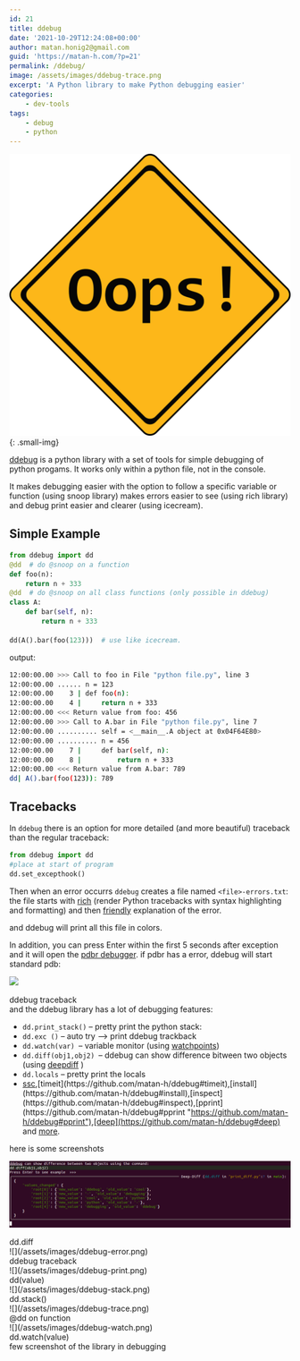 ```yaml
---
id: 21
title: ddebug
date: '2021-10-29T12:24:08+00:00'
author: matan.honig2@gmail.com
guid: 'https://matan-h.com/?p=21'
permalink: /ddebug/
image: /assets/images/ddebug-trace.png
excerpt: 'A Python library to make Python debugging easier'
categories:
    - dev-tools
tags:
    - debug
    - python
---
```

![](/assets/images/ddebug-404.png){: .small-img}
<!-- [![](/assets/images/ddebug-404.png) {: height:200px;display:none}](https://github.com/matan-h/ddebug) -->

[ddebug](https://github.com/matan-h/ddebug) is a python library with a set of tools for simple debugging of python progams. It works only within a python file, not in the console.

It makes debugging easier with the option to follow a specific variable or function (using snoop library) makes errors easier to see (using rich library) and debug print easier and clearer (using icecream).

## Simple Example

```python
from ddebug import dd
@dd  # do @snoop on a function
def foo(n):
    return n + 333
@dd  # do @snoop on all class functions (only possible in ddebug)
class A:
    def bar(self, n):
        return n + 333

dd(A().bar(foo(123)))  # use like icecream.
```

output:

```bash
12:00:00.00 >>> Call to foo in File "python file.py", line 3
12:00:00.00 ...... n = 123
12:00:00.00    3 | def foo(n):
12:00:00.00    4 |     return n + 333
12:00:00.00 <<< Return value from foo: 456
12:00:00.00 >>> Call to A.bar in File "python file.py", line 7
12:00:00.00 .......... self = <__main__.A object at 0x04F64E80>
12:00:00.00 .......... n = 456
12:00:00.00    7 |     def bar(self, n):
12:00:00.00    8 |         return n + 333
12:00:00.00 <<< Return value from A.bar: 789
dd| A().bar(foo(123)): 789
```

## Tracebacks

In `ddebug` there is an option for more detailed (and more beautiful) traceback than the regular traceback:

```python
from ddebug import dd
#place at start of program
dd.set_excepthook()
```

Then when an error occurrs `ddebug` creates a file named `<file>-errors.txt`: the file starts with [rich](https://github.com/willmcgugan/rich) (render Python tracebacks with syntax highlighting and formatting) and then [friendly](https://github.com/aroberge/friendly) explanation of the error.

and ddebug will print all this file in colors.

In addition, you can press Enter within the first 5 seconds after exception and it will open the [pdbr debugger](https://github.com/cansarigol/pdbr). if pdbr has a error, ddebug will start standard pdb:

![](/assets/images/traceback-1024x536.png)
<figcaption class='caption-center'>ddebug traceback</figcaption> and the ddebug library has a lot of debugging features:

- `dd.print_stack()` – pretty print the python stack:
- `dd.exc ()` – auto try –&gt; print ddebug trackback
- `dd.watch(var) `– variable monitor (using [watchpoints](https://github.com/gaogaotiantian/watchpoints))
- `dd.diff(obj1,obj2) `– ddebug can show difference bitween two objects (using [deepdiff](https://github.com/seperman/deepdiff) )
- `dd.locals` – pretty print the locals
- [ssc](https://github.com/matan-h/ddebug#snoop-common-arguments "https://github.com/matan-h/ddebug#snoop-common-arguments"),[timeit](https://github.com/matan-h/ddebug#timeit),[install](https://github.com/matan-h/ddebug#install),[inspect](https://github.com/matan-h/ddebug#inspect),[pprint](https://github.com/matan-h/ddebug#pprint "https://github.com/matan-h/ddebug#pprint"),[deep](https://github.com/matan-h/ddebug#deep) and [more](https://github.com/matan-h/ddebug#readme "https://github.com/matan-h/ddebug#readme").

here is some screenshots

![](/assets/images/ddebug-diff.png)
<figcaption class='caption-center'>dd.diff</figcaption>
![](/assets/images/ddebug-error.png)
<figcaption class='caption-center'>ddebug traceback</figcaption>
![](/assets/images/ddebug-print.png)
<figcaption class='caption-center'>dd(value)</figcaption>
![](/assets/images/ddebug-stack.png)
<figcaption class='caption-center'>dd.stack()</figcaption>
![](/assets/images/ddebug-trace.png)
<figcaption class='caption-center'>@dd on function</figcaption>
![](/assets/images/ddebug-watch.png)
<figcaption class='caption-center'>dd.watch(value)</figcaption>


<figcaption class="caption-center"> few screenshot of the library in debugging</figcaption>